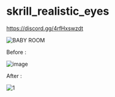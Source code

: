 # skrill_realistic_eyes

https://discord.gg/4rfHxswzdt 

![BABY ROOM](https://user-images.githubusercontent.com/119594378/236954451-b35abe99-260b-4d21-80fe-cf0496415b97.gif)

Before :

![image](https://user-images.githubusercontent.com/119594378/236954374-27939a60-febe-412a-bcad-10b54db7eecb.png)

After : 


![1](https://user-images.githubusercontent.com/119594378/236954431-f6f74db1-4b8d-48f9-bedb-163e56974dd3.png)


